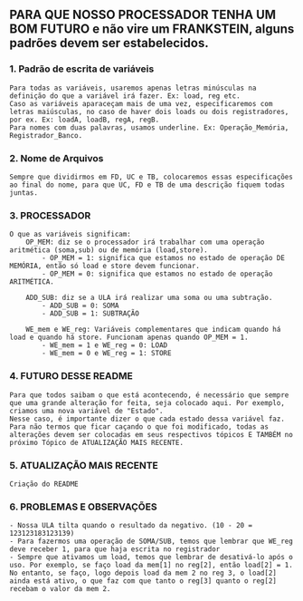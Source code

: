 ## PARA QUE NOSSO PROCESSADOR TENHA UM BOM FUTURO e não vire um FRANKSTEIN, alguns padrões devem ser estabelecidos.

### 1. Padrão de escrita de variáveis
    Para todas as variáveis, usaremos apenas letras minúsculas na definição do que a variável irá fazer. Ex: load, reg etc.
    Caso as variáveis aparaceçam mais de uma vez, especificaremos com letras maiúsculas, no caso de haver dois loads ou dois registradores, por ex. Ex: loadA, loadB, regA, regB.
    Para nomes com duas palavras, usamos underline. Ex: Operação_Memória, Registrador_Banco.

### 2. Nome de Arquivos
    Sempre que dividirmos em FD, UC e TB, colocaremos essas especificações ao final do nome, para que UC, FD e TB de uma descrição fiquem todas juntas.

### 3. PROCESSADOR
    O que as variáveis significam:
        OP_MEM: diz se o processador irá trabalhar com uma operação  aritmética (soma,sub) ou de memória (load,store).
            - OP_MEM = 1: significa que estamos no estado de operação DE MEMÓRIA, então só load e store devem funcionar.
            - OP_MEM = 0: significa que estamos no estado de operação ARITMÉTICA.

        ADD_SUB: diz se a ULA irá realizar uma soma ou uma subtração.
            - ADD_SUB = 0: SOMA
            - ADD_SUB = 1: SUBTRAÇÃO

        WE_mem e WE_reg: Variáveis complementares que indicam quando há load e quando há store. Funcionam apenas quando OP_MEM = 1.
            - WE_mem = 1 e WE_reg = 0: LOAD
            - WE_mem = 0 e WE_reg = 1: STORE

### 4. FUTURO DESSE README
    Para que todos saibam o que está acontecendo, é necessário que sempre que uma grande alteração for feita, seja colocado aqui. Por exemplo, criamos uma nova variável de "Estado".
    Nesse caso, é importante dizer o que cada estado dessa variável faz.
    Para não termos que ficar caçando o que foi modificado, todas as alterações devem ser colocadas em seus respectivos tópicos E TAMBÉM no próximo Tópico de ATUALIZAÇÃO MAIS RECENTE.


### 5. ATUALIZAÇÃO MAIS RECENTE
    Criação do README

### 6. PROBLEMAS E OBSERVAÇÕES
    - Nossa ULA tilta quando o resultado da negativo. (10 - 20 = 123123183123139)
    - Para fazermos uma operação de SOMA/SUB, temos que lembrar que WE_reg deve receber 1, para que haja escrita no registrador
    - Sempre que ativamos um load, temos que lembrar de desativá-lo após o uso. Por exemplo, se faço load da mem[1] no reg[2], então load[2] = 1. No entanto, se faço, logo depois load da mem 2 no reg 3, o load[2] ainda está ativo, o que faz com que tanto o reg[3] quanto o reg[2] recebam o valor da mem 2.
    